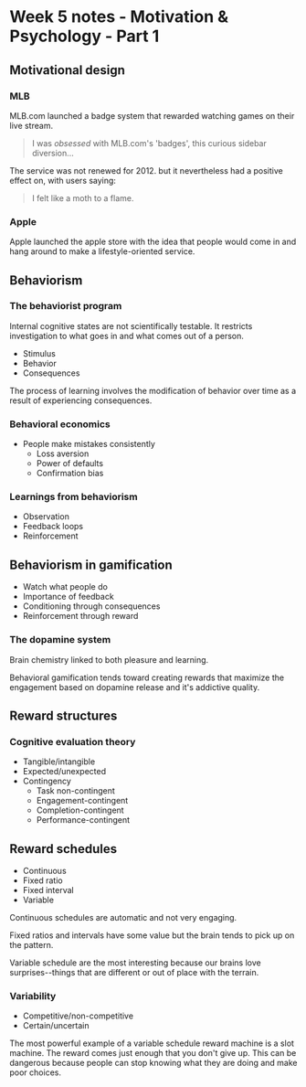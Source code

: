 # Week 5 notes - Motivation & Psychology - Part 1

## Motivational design

### MLB

MLB.com launched a badge system that rewarded watching games on their live stream.

> I was _obsessed_ with MLB.com's 'badges', this curious sidebar diversion…

The service was not renewed for 2012. but it nevertheless had a positive effect on, with users saying:

> I felt like a moth to a flame.


### Apple

Apple launched the apple store with the idea that people would come in and hang around to make a lifestyle-oriented service.


## Behaviorism


### The behaviorist program

Internal cognitive states are not scientifically testable. It restricts investigation to what goes in and what comes out of a person.

* Stimulus
* Behavior
* Consequences

The process of learning involves the modification of behavior over time as a result of experiencing consequences.


### Behavioral economics

* People make mistakes consistently
	* Loss aversion
	* Power of defaults
	* Confirmation bias


### Learnings from behaviorism

* Observation
* Feedback loops
* Reinforcement


## Behaviorism in gamification

* Watch what people do
* Importance of feedback
* Conditioning through consequences
* Reinforcement through reward


### The dopamine system

Brain chemistry linked to both pleasure and learning.

Behavioral gamification tends toward creating rewards that maximize the engagement based on dopamine release and it's addictive quality.


## Reward structures

### Cognitive evaluation theory

* Tangible/intangible
* Expected/unexpected
* Contingency
	* Task non-contingent
	* Engagement-contingent
	* Completion-contingent
	* Performance-contingent


## Reward schedules

* Continuous
* Fixed ratio
* Fixed interval
* Variable

Continuous schedules are automatic and not very engaging.

Fixed ratios and intervals have some value but the brain tends to pick up on the pattern.

Variable schedule are the most interesting because our brains love surprises--things that are different or out of place with the terrain.

### Variability

* Competitive/non-competitive
* Certain/uncertain

The most powerful example of a variable schedule reward machine is a slot machine. The reward comes just enough that you don't give up. This can be dangerous because people can stop knowing what they are doing and make poor choices.